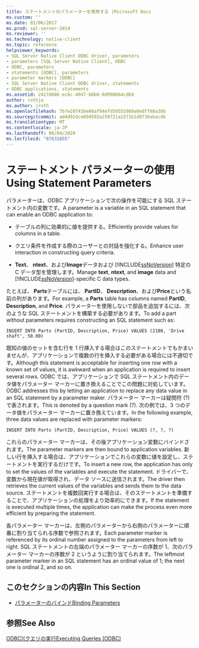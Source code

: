 ```yaml
---
title: ステートメントのパラメーターを使用する |Microsoft Docs
ms.custom: ''
ms.date: 03/06/2017
ms.prod: sql-server-2014
ms.reviewer: ''
ms.technology: native-client
ms.topic: reference
helpviewer_keywords:
- SQL Server Native Client ODBC driver, parameters
- parameters [SQL Server Native Client], ODBC
- ODBC, parameters
- statements [ODBC], parameters
- parameter markers [ODBC]
- SQL Server Native Client ODBC driver, statements
- ODBC applications, statements
ms.assetid: 2427d886-ec6c-49d7-b0b6-0d998b64cdb9
author: rothja
ms.author: jroth
ms.openlocfilehash: 7b7e207416e60af94efd59555980a0edff68a38b
ms.sourcegitcommit: ad4d92dce894592a259721a1571b1d8736abacdb
ms.translationtype: MT
ms.contentlocale: ja-JP
ms.lasthandoff: 08/04/2020
ms.locfileid: "87631855"
---
```

# <a name="using-statement-parameters"></a><span data-ttu-id="e2ca9-102">ステートメント パラメーターの使用</span><span class="sxs-lookup"><span data-stu-id="e2ca9-102">Using Statement Parameters</span></span>
  <span data-ttu-id="e2ca9-103">パラメーターは、ODBC アプリケーションで次の操作を可能にする SQL ステートメント内の変数です。</span><span class="sxs-lookup"><span data-stu-id="e2ca9-103">A parameter is a variable in an SQL statement that can enable an ODBC application to:</span></span>  
  
-   <span data-ttu-id="e2ca9-104">テーブルの列に効果的に値を提供する。</span><span class="sxs-lookup"><span data-stu-id="e2ca9-104">Efficiently provide values for columns in a table.</span></span>  
  
-   <span data-ttu-id="e2ca9-105">クエリ条件を作成する際のユーザーとの対話を強化する。</span><span class="sxs-lookup"><span data-stu-id="e2ca9-105">Enhance user interaction in constructing query criteria.</span></span>  
  
-   <span data-ttu-id="e2ca9-106">**Text**、 **ntext**、および**Image**データおよび [!INCLUDE[ssNoVersion](../../includes/ssnoversion-md.md)] 特定の C データ型を管理します。</span><span class="sxs-lookup"><span data-stu-id="e2ca9-106">Manage **text**, **ntext**, and **image** data and [!INCLUDE[ssNoVersion](../../includes/ssnoversion-md.md)]-specific C data types.</span></span>  
  
 <span data-ttu-id="e2ca9-107">たとえば、 **Parts**テーブルには、 **PartID**、 **Description**、および**Price**という名前の列があります。</span><span class="sxs-lookup"><span data-stu-id="e2ca9-107">For example, a **Parts** table has columns named **PartID**, **Description**, and **Price**.</span></span> <span data-ttu-id="e2ca9-108">パラメーターを使用しないで部品を追加するには、次のような SQL ステートメントを構築する必要があります。</span><span class="sxs-lookup"><span data-stu-id="e2ca9-108">To add a part without parameters requires constructing an SQL statement such as:</span></span>  
  
```  
INSERT INTO Parts (PartID, Description, Price) VALUES (2100, 'Drive shaft', 50.00)  
```  
  
 <span data-ttu-id="e2ca9-109">既知の値のセットを含む行を 1 行挿入する場合はこのステートメントでもかまいませんが、アプリケーションで複数の行を挿入する必要がある場合には不適切です。</span><span class="sxs-lookup"><span data-stu-id="e2ca9-109">Although this statement is acceptable for inserting one row with a known set of values, it is awkward when an application is required to insert several rows.</span></span> <span data-ttu-id="e2ca9-110">ODBC では、アプリケーションで SQL ステートメント内のデータ値をパラメーター マーカーに置き換えることでこの問題に対処しています。</span><span class="sxs-lookup"><span data-stu-id="e2ca9-110">ODBC addresses this by letting an application to replace any data value in an SQL statement by a parameter maker.</span></span> <span data-ttu-id="e2ca9-111">パラメーター マーカーは疑問符 (?) で表されます。</span><span class="sxs-lookup"><span data-stu-id="e2ca9-111">This is denoted by a question mark (?).</span></span> <span data-ttu-id="e2ca9-112">次の例では、3 つのデータ値をパラメーター マーカーに置き換えています。</span><span class="sxs-lookup"><span data-stu-id="e2ca9-112">In the following example, three data values are replaced with parameter markers:</span></span>  
  
```  
INSERT INTO Parts (PartID, Description, Price) VALUES (?, ?, ?)  
```  
  
 <span data-ttu-id="e2ca9-113">これらのパラメーター マーカーは、その後アプリケーション変数にバインドされます。</span><span class="sxs-lookup"><span data-stu-id="e2ca9-113">The parameter markers are then bound to application variables.</span></span> <span data-ttu-id="e2ca9-114">新しい行を挿入する場合は、アプリケーションでこれらの変数に値を設定し、ステートメントを実行するだけです。</span><span class="sxs-lookup"><span data-stu-id="e2ca9-114">To insert a new row, the application has only to set the values of the variables and execute the statement.</span></span> <span data-ttu-id="e2ca9-115">ドライバーで、変数から現在値が取得され、データ ソースに送信されます。</span><span class="sxs-lookup"><span data-stu-id="e2ca9-115">The driver then retrieves the current values of the variables and sends them to the data source.</span></span> <span data-ttu-id="e2ca9-116">ステートメントを複数回実行する場合は、そのステートメントを準備することで、アプリケーションの処理をより効率的にできます。</span><span class="sxs-lookup"><span data-stu-id="e2ca9-116">If the statement is executed multiple times, the application can make the process even more efficient by preparing the statement.</span></span>  
  
 <span data-ttu-id="e2ca9-117">各パラメーター マーカーは、左側のパラメーターから右側のパラメーターに順番に割り当てられる序数で参照されます。</span><span class="sxs-lookup"><span data-stu-id="e2ca9-117">Each parameter marker is referenced by its ordinal number assigned to the parameters from left to right.</span></span> <span data-ttu-id="e2ca9-118">SQL ステートメントの左端のパラメーター マーカーの序数が 1、次のパラメーター マーカーの序数が 2 というように割り当てられます。</span><span class="sxs-lookup"><span data-stu-id="e2ca9-118">The leftmost parameter marker in an SQL statement has an ordinal value of 1; the next one is ordinal 2, and so on.</span></span>  
  
## <a name="in-this-section"></a><span data-ttu-id="e2ca9-119">このセクションの内容</span><span class="sxs-lookup"><span data-stu-id="e2ca9-119">In This Section</span></span>  
  
-   [<span data-ttu-id="e2ca9-120">パラメーターのバインド</span><span class="sxs-lookup"><span data-stu-id="e2ca9-120">Binding Parameters</span></span>](using-statement-parameters-binding-parameters.md)  
  
## <a name="see-also"></a><span data-ttu-id="e2ca9-121">参照</span><span class="sxs-lookup"><span data-stu-id="e2ca9-121">See Also</span></span>  
 [<span data-ttu-id="e2ca9-122">ODBC&#41;&#40;クエリの実行</span><span class="sxs-lookup"><span data-stu-id="e2ca9-122">Executing Queries &#40;ODBC&#41;</span></span>](executing-queries-odbc.md)  
  
  
